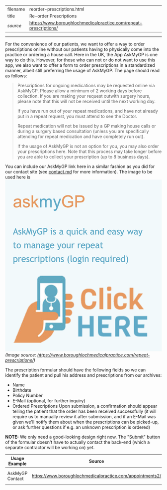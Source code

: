 |          |                                                                  |
|----------|------------------------------------------------------------------|
| filename | reorder-prescriptions.html                                       |
| title    | Re-order Prescriptions                                           |
| *source* | https://www.boroughlochmedicalpractice.com/repeat-prescriptions/ |
-------------------------------------------------------------------------------

For the convenience of our patients, we want to offer a way to order prescriptions online without our patients having to physically come into the practice or ordering a house call. Here in the UK, the App AskMyGP is one way to do this. However, for those who can not or do not want to use this app, we also want to offer a form to order prescriptions in a standardized manner, albeit still preferring the usage of AskMyGP. The page should read as follows: 

> Prescriptions for ongoing medications may be requested online via AskMyGP. Please allow a minimum of 2 working days before collection. If you are making your request outwith surgery hours, please note that this will not be received until the next working day.
> 
> If you have run out of your repeat medications, and have not already put in a repeat request, you must attend to see the Doctor.
> 
> Repeat medication will not be issued by a GP making house calls or during a surgery based consultation (unless you are specifically attending for repeat medication and have completely run out).
> 
> If the usage of AskMyGP is not an option for you, you may also order your prescriptions here. Note that this process may take longer before you are able to collect your prescription (up to 8 business days).
 
You can include our AskMyGP link here in a similar fashion as you did for our contact site (see [contact.md](contact.md) for more information). The image to be used here is
![AskMyGP](../images/askmygp-prescriptions.png)   
*(Image source: https://www.boroughlochmedicalpractice.com/repeat-prescriptions/)*

The prescription formular should have the following fields so we can identify the patient and pull his address and prescriptions from our archives:
- Name
- Birthdate
- Policy Number
- E-Mail (optional, for further inquiry)
- Ordered Prescriptions
Upon submission, a confirmation should appear telling the patient that the order has been received successfully (it will require us to manually review it after submission, and if an E-Mail was given we'll notify them about when the prescriptions can be picked-up, or ask further questions if e.g. an unknown prescription is ordered)

**NOTE:** We only need a good-looking design right now. The "Submit" button of the formular doesn't have to actually contact the back-end (which a separate contractor will be working on) yet.


| Usage Example    | Source                                                     | Image                                               |
|------------------|------------------------------------------------------------|-----------------------------------------------------|
| AskMyGP Contact  |  https://www.boroughlochmedicalpractice.com/appointments2/ | ![Prescriptions via AskMyGP](../images/askmygp.png) |
